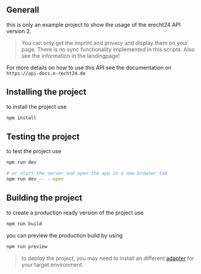 ## Generall

this is only an example project to show the usage of the erecht24 API version 2. 

> You can only get the imprint and privacy and display them on your page. There is no sync functionality implemented in this scripts. Also see the information in the landingpage!

For more details on how to use this API see the documentation on `https://api-docs.e-recht24.de`

## Installing the project

to install the project use

```bash
npm install
```

## Testing the project

to test the project use

```bash
npm run dev

# or start the server and open the app in a new browser tab
npm run dev -- --open
```

## Building the project

to create a production ready version of the project use

```bash
npm run build
```

you can preview the production build by using

```bash
npm run preview
```

> to deploy the project, you may need to install an different [adapter](https://svelte.dev/docs/kit/adapters) for your target environment.
